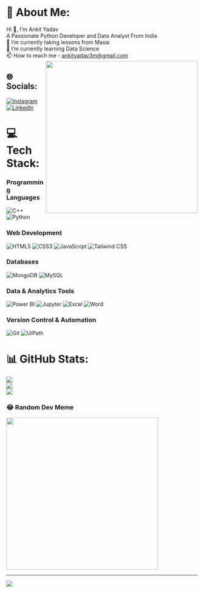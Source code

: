 # 💫 About Me:
Hi 👋, I'm Ankit Yadav <br>
A Passionate Python Developer and Data Analyst From India <br>
🔭 I’m currently taking lessons from Masai <br>
🌱 I’m currently learning Data Science <br>
📫 How to reach me - ankityadav3m@gmail.com
<img align = "right" src='https://miro.medium.com/v2/resize:fit:1360/0*7Q3yvSIv_t0ioJ-Z.gif/' style= "width:400px;"/>


## 🌐 Socials:
[![Instagram](https://img.shields.io/badge/Instagram-%23E4405F.svg?logo=Instagram&logoColor=white)](https://instagram.com/ankiityadav_3) [![LinkedIn](https://img.shields.io/badge/LinkedIn-%230077B5.svg?logo=linkedin&logoColor=white)](https://linkedin.com/in/ankityadav3m) 

# 💻 Tech Stack:
### Programming Languages
![C++](https://img.shields.io/badge/c++-%2300599C.svg?style=flat&logo=c%2B%2B&logoColor=white) 
![Python](https://img.shields.io/badge/python-3670A0?style=flat&logo=python&logoColor=ffdd54)

### Web Development
![HTML5](https://img.shields.io/badge/html5-%23E34F26.svg?style=flat&logo=html5&logoColor=white) 
![CSS3](https://img.shields.io/badge/css3-%231572B6.svg?style=flat&logo=css3&logoColor=white) 
![JavaScript](https://img.shields.io/badge/javascript-%23323330.svg?style=flat&logo=javascript&logoColor=%23F7DF1E) 
![Tailwind CSS](https://img.shields.io/badge/tailwind-%2338B2AC.svg?style=flat&logo=tailwind-css&logoColor=white)

### Databases
![MongoDB](https://img.shields.io/badge/mongodb-%2347A248.svg?style=flat&logo=mongodb&logoColor=white) 
![MySQL](https://img.shields.io/badge/mysql-%2300000f.svg?style=flat&logo=mysql&logoColor=white)

### Data & Analytics Tools
![Power BI](https://img.shields.io/badge/power%20bi-%23F2C811.svg?style=flat&logo=power-bi&logoColor=black) 
![Jupyter](https://img.shields.io/badge/jupyter-%23F37626.svg?style=flat&logo=jupyter&logoColor=white) 
![Excel](https://img.shields.io/badge/microsoft%20excel-%23187143.svg?style=flat&logo=microsoft-excel&logoColor=white) 
![Word](https://img.shields.io/badge/microsoft%20word-%230078D4.svg?style=flat&logo=microsoft-word&logoColor=white)

### Version Control & Automation
![Git](https://img.shields.io/badge/git-%23F05032.svg?style=flat&logo=git&logoColor=white) 
![UiPath](https://img.shields.io/badge/uipath-%23006699.svg?style=flat&logo=uipath&logoColor=white)

# 📊 GitHub Stats:
![](https://github-readme-stats.vercel.app/api?username=ankityadav3m&theme=blue-green&hide_border=false&include_all_commits=false&count_private=false)<br/>
![](https://github-readme-streak-stats.herokuapp.com/?user=ankityadav3m&theme=blue-green&hide_border=false)<br/>
![](https://github-readme-stats.vercel.app/api/top-langs/?username=ankityadav3m&theme=blue-green&hide_border=false&include_all_commits=false&count_private=false&layout=compact)

### 😂 Random Dev Meme
<img src='https://randommeme-five.vercel.app/' style="height: 400px;"/>

---
[![](https://visitcount.itsvg.in/api?id=ankityadav3m&icon=0&color=9)](https://visitcount.itsvg.in)

<!-- Proudly created with GPRM ( https://gprm.itsvg.in ) -->
